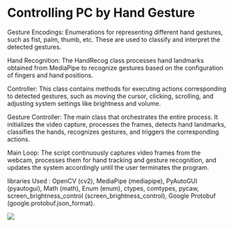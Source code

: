 # Controlling PC by Hand Gesture
Gesture Encodings: Enumerations for representing different hand gestures, such as fist, palm, thumb, etc. These are used to classify and interpret the detected gestures.

Hand Recognition: The HandRecog class processes hand landmarks obtained from MediaPipe to recognize gestures based on the configuration of fingers and hand positions.

Controller: This class contains methods for executing actions corresponding to detected gestures, such as moving the cursor, clicking, scrolling, and adjusting system settings like brightness and volume.

Gesture Controller: The main class that orchestrates the entire process. It initializes the video capture, processes the frames, detects hand landmarks, classifies the hands, recognizes gestures, and triggers the corresponding actions.

Main Loop: The script continuously captures video frames from the webcam, processes them for hand tracking and gesture recognition, and updates the system accordingly until the user terminates the program.

libraries Used :
OpenCV (cv2),
MediaPipe (mediapipe),
PyAutoGUI (pyautogui),
Math (math),
Enum (enum),
ctypes,
comtypes,
pycaw,
screen_brightness_control (screen_brightness_control),
Google Protobuf (google.protobuf.json_format).

<img src="https://github.com/Surjith1001/Gesture-controlling/assets/125909533/f84b1552-4afa-4420-812f-65563719b6e8">
